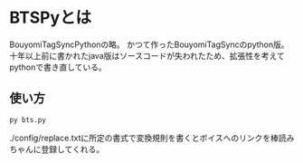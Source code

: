 # BTSPyとは

BouyomiTagSyncPythonの略。
かつて作ったBouyomiTagSyncのpython版。
十年以上前に書かれたjava版はソースコードが失われたため、拡張性を考えてpythonで書き直している。

## 使い方

```
py bts.py
```

./config/replace.txtに所定の書式で変換規則を書くとボイスへのリンクを棒読みちゃんに登録してくれる。
